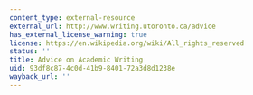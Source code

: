```yaml
---
content_type: external-resource
external_url: http://www.writing.utoronto.ca/advice
has_external_license_warning: true
license: https://en.wikipedia.org/wiki/All_rights_reserved
status: ''
title: Advice on Academic Writing
uid: 93df8c87-4c0d-41b9-8401-72a3d8d1238e
wayback_url: ''
---
```

